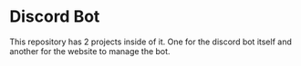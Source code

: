 # Discord Bot

This repository has 2 projects inside of it. One for the discord bot itself and another for the website to manage the bot.
